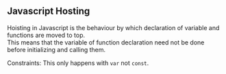 ## Javascript Hosting
Hoisting in Javascript is the behaviour by which declaration of variable and functions
are moved to top. <br> This means that the variable of function declaration need not be
done before initializing and calling them.

Constraints: This only happens with ```var``` not ```const```.